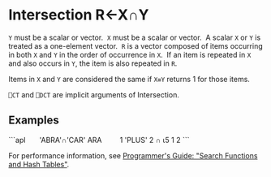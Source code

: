 <div style="display: none;">
  ∩
</div>






<h1 class="heading"><span class="name">Intersection</span> <span class="command">R←X∩Y</span></h1>



`Y` must be  a scalar or vector.  `X` must be a scalar or vector.  A scalar `X` or `Y` is treated as a one-element vector.  `R` is a vector composed of items occurring in both `X` and `Y` in the order of occurrence in `X`.  If an item is repeated in `X` and also occurs in `Y`, the item is also repeated in `R`.


Items in `X` and `Y` are considered the same if `X≡Y` returns 1 for those items.


`⎕CT` and `⎕DCT` are  implicit arguments of Intersection.

<h2 class="example">Examples</h2>
```apl
      'ABRA'∩'CAR'
ARA
 
      1 'PLUS' 2 ∩ ⍳5
1 2
```


For performance information, see [Programmer's Guide: "Search Functions and Hash Tables"](../../../programming-reference-guide/introduction/search-functions-and-hash).



